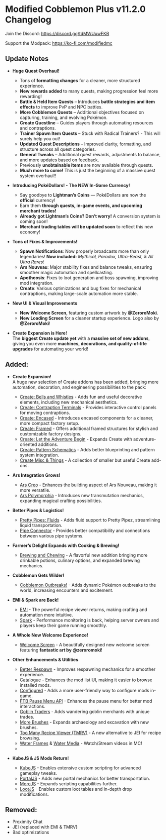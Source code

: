 # Modified Cobblemon Plus v11.2.0 Changelog

Join the Discord:
https://discord.gg/tdMWUuwFKB

Support the Modpack: 
https://ko-fi.com/modifiedmc

## Update Notes

 - **Huge Quest Overhaul!**  
   - Tons of **formatting changes** for a cleaner, more structured experience.
   - **New rewards added** to many quests, making progression feel more rewarding!  
   - **Battle & Held Item Quests** – Introduces **battle strategies and item effects** to improve PvP and NPC battles.  
   - **More Cobblemon Quests** – Additional objectives focused on capturing, training, and evolving Pokémon.
   - **Create Questline** – Guides players through automating resources and contraptions.  
   - **Trainer Spawn Item Quests** – Stuck with Radical Trainers? - This will surely help you out!  
   - **Updated Quest Descriptions** – Improved clarity, formatting, and structure across all quest categories.  
   - **General Tweaks** – Additional quest rewards, adjustments to balance, and more updates based on feedback.
   - Previously **unobtainable items** are now available through quests.  
   - **Much more to come!** This is just the beginning of a massive quest system overhaul!!
 
 - **Introducing PokéDollars! - The NEW In-Game Currency!**  
   - Say goodbye to **Lightman’s Coins** — PokéDollars are now the **official** currency!  
   - Earn them **through quests, in-game events, and upcoming merchant trades!**  
   - **Already got Lightman’s Coins? Don’t worry!** A conversion system is coming soon!  
   - **Merchant trading tables will be updated soon** to reflect this new economy! 

- **Tons of Fixes & Improvements!**
   - **Spawn Notifications**: Now properly broadcasts more than only legendaries! **Now included:** _Mythical, Paradox, Ultra-Beast, & All Ultra Rares!_
   - **Ars Nouveau**: Major stability fixes and balance tweaks, ensuring smoother magic automation and spellcasting.  
   - **Apotheosis**: Fixes to loot generation and boss spawning, improving mod integration.  
   - **Create**: Various optimizations and bug fixes for mechanical contraptions, making large-scale automation more stable.    

- **New UI & Visual Improvements**  
   - **New Welcome Screen**, featuring custom artwork by **@ZeroroMoki**.  
   - **New Loading Screen** for a cleaner startup experience. Logo also by **@ZeroroMoki**!
 
 - **Create Expansion is Here!**  
  The **biggest Create update yet** with a **massive set of new addons**, giving you even more **machines, decorations, and quality-of-life upgrades** for automating your world!

  

## Added:

- **Create Expansion!**  
  A huge new selection of Create addons has been added, bringing more automation, decoration, and engineering possibilities to the pack:  
  - [Create: Bells and Whistles](https://www.curseforge.com/minecraft/mc-mods/create-bells-and-whistles) - Adds fun and useful decorative elements, including new mechanical aesthetics.  
  - [Create: Contraption Terminals](https://www.curseforge.com/minecraft/mc-mods/create-contraption-terminals) - Provides interactive control panels for moving contraptions.  
  - [Create: Encased](https://www.curseforge.com/minecraft/mc-mods/create-encased) - Introduces encased components for a cleaner, more compact factory setup.  
  - [Create: Framed](https://www.curseforge.com/minecraft/mc-mods/create-framed) - Offers additional framed structures for stylish and customizable factory designs.  
  - [Create: Let the Adventure Begin](https://www.curseforge.com/minecraft/mc-mods/create-let-the-adventure-begin) - Expands Create with adventure-oriented additions.  
  - [Create: Pattern Schematics](https://www.curseforge.com/minecraft/mc-mods/create-pattern-schematics) - Adds better blueprinting and pattern system integration.  
  - [Create Misc & Things](https://www.curseforge.com/minecraft/mc-mods/create-misc-and-things) - A collection of smaller but useful Create add-ons.

- **Ars Integration Grows!**  
  - [Ars Creo](https://www.curseforge.com/minecraft/mc-mods/ars-creo) - Enhances the building aspect of Ars Nouveau, making it more versatile.  
  - [Ars Polymorphia](https://www.curseforge.com/minecraft/mc-mods/ars-polymorphia) - Introduces new transmutation mechanics, expanding magical crafting possibilities.

- **Better Pipes & Logistics!**  
  - [Pretty Pipes: Fluids](https://www.curseforge.com/minecraft/mc-mods/pretty-pipes-fluids) - Adds fluid support to Pretty Pipez, streamlining liquid transportation.  
  - [Pipe Connector](https://www.curseforge.com/minecraft/mc-mods/pipe-connector) - Provides better compatibility and connections between various pipe systems.

- **Farmer’s Delight Expands with Cooking & Brewing!**  
  - [Brewing and Chewing](https://www.curseforge.com/minecraft/mc-mods/brewing-and-chewing) - A flavorful new addition bringing more drinkable potions, culinary options, and expanded brewing mechanics.

- **Cobblemon Gets Wilder!**  
  - [Cobblemon Outbreaks!](https://www.curseforge.com/minecraft/mc-mods/cobblemon-outbreaks) - Adds dynamic Pokémon outbreaks to the world, increasing encounters and excitement.

- **EMI & Spark are Back!**  
  - [EMI](https://www.curseforge.com/minecraft/mc-mods/emi) - The powerful recipe viewer returns, making crafting and automation more intuitive.  
  - [Spark](https://www.curseforge.com/minecraft/mc-mods/spark) - Performance monitoring is back, helping server owners and players keep their game running smoothly.

- **A Whole New Welcome Experience!**  
  - [Welcome Screen](https://www.curseforge.com/minecraft/mc-mods/welcome-screen) - A beautifully designed new welcome screen featuring **fantastic art by @zeroromoki!**

- **Other Enhancements & Utilities**  
  - [Better Respawn](https://www.curseforge.com/minecraft/mc-mods/better-respawn) - Improves respawning mechanics for a smoother experience.  
  - [Catalogue](https://www.curseforge.com/minecraft/mc-mods/catalogue) - Enhances the mod list UI, making it easier to browse installed mods.  
  - [Configured](https://www.curseforge.com/minecraft/mc-mods/configured) - Adds a more user-friendly way to configure mods in-game.  
  - [FTB Pause Menu API](https://www.curseforge.com/minecraft/mc-mods/ftb-pause-menu-api) - Enhances the pause menu for better mod interactions.  
  - [Goblin Traders](https://www.curseforge.com/minecraft/mc-mods/goblin-traders) - Adds wandering goblin merchants with unique trades.  
  - [More Brushes](https://www.curseforge.com/minecraft/mc-mods/more-brushes) - Expands archaeology and excavation with new brushes.  
  - [Too Many Recipe Viewer (TMRV)](https://www.curseforge.com/minecraft/mc-mods/too-many-recipe-viewer) - A new alternative to JEI for recipe browsing.  
  - [Water Frames](https://www.curseforge.com/minecraft/mc-mods/water-frames) & [Water Media](https://www.curseforge.com/minecraft/mc-mods/water-media) - Watch/Stream videos in MC!
  - 
- **KubeJS & JS Mods Return!**  
  - [KubeJS](https://www.curseforge.com/minecraft/mc-mods/kubejs) - Enables extensive custom scripting for advanced gameplay tweaks.  
  - [PortalJS](https://www.curseforge.com/minecraft/mc-mods/portaljs) - Adds new portal mechanics for better transportation.  
  - [MoreJS](https://www.curseforge.com/minecraft/mc-mods/morejs) - Expands scripting capabilities further.  
  - [LootJS](https://www.curseforge.com/minecraft/mc-mods/lootjs) - Enables custom loot tables and in-depth drop modifications.



## Removed:

- Proximity Chat  
- JEI (replaced with EMI & TMRV)  
- Bad optimizations  
